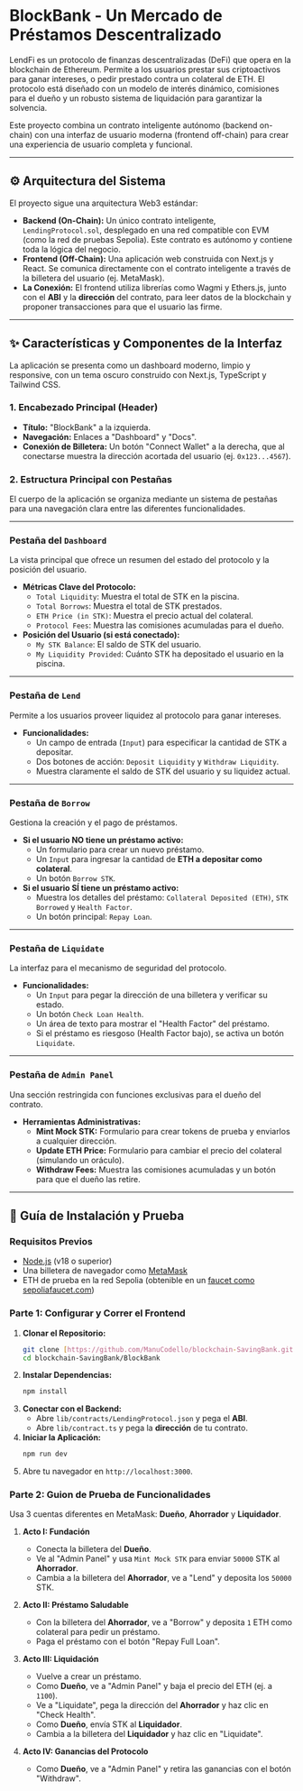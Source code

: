 # BlockBank - Un Mercado de Préstamos Descentralizado

LendFi es un protocolo de finanzas descentralizadas (DeFi) que opera en la blockchain de Ethereum. Permite a los usuarios prestar sus criptoactivos para ganar intereses, o pedir prestado contra un colateral de ETH. El protocolo está diseñado con un modelo de interés dinámico, comisiones para el dueño y un robusto sistema de liquidación para garantizar la solvencia.

Este proyecto combina un contrato inteligente autónomo (backend on-chain) con una interfaz de usuario moderna (frontend off-chain) para crear una experiencia de usuario completa y funcional.

---

## ⚙️ Arquitectura del Sistema

El proyecto sigue una arquitectura Web3 estándar:

* **Backend (On-Chain):** Un único contrato inteligente, `LendingProtocol.sol`, desplegado en una red compatible con EVM (como la red de pruebas Sepolia). Este contrato es autónomo y contiene toda la lógica del negocio.
* **Frontend (Off-Chain):** Una aplicación web construida con Next.js y React. Se comunica directamente con el contrato inteligente a través de la billetera del usuario (ej. MetaMask).
* **La Conexión:** El frontend utiliza librerías como Wagmi y Ethers.js, junto con el **ABI** y la **dirección** del contrato, para leer datos de la blockchain y proponer transacciones para que el usuario las firme.

---

## ✨ Características y Componentes de la Interfaz

La aplicación se presenta como un dashboard moderno, limpio y responsive, con un tema oscuro construido con Next.js, TypeScript y Tailwind CSS.

### 1. Encabezado Principal (Header)
* **Título:** "BlockBank" a la izquierda.
* **Navegación:** Enlaces a "Dashboard" y "Docs".
* **Conexión de Billetera:** Un botón "Connect Wallet" a la derecha, que al conectarse muestra la dirección acortada del usuario (ej. `0x123...4567`).

### 2. Estructura Principal con Pestañas
El cuerpo de la aplicación se organiza mediante un sistema de pestañas para una navegación clara entre las diferentes funcionalidades.

---

### Pestaña del `Dashboard`
La vista principal que ofrece un resumen del estado del protocolo y la posición del usuario.

* **Métricas Clave del Protocolo:**
    * `Total Liquidity`: Muestra el total de STK en la piscina.
    * `Total Borrows`: Muestra el total de STK prestados.
    * `ETH Price (in STK)`: Muestra el precio actual del colateral.
    * `Protocol Fees`: Muestra las comisiones acumuladas para el dueño.
* **Posición del Usuario (si está conectado):**
    * `My STK Balance`: El saldo de STK del usuario.
    * `My Liquidity Provided`: Cuánto STK ha depositado el usuario en la piscina.

---

### Pestaña de `Lend`
Permite a los usuarios proveer liquidez al protocolo para ganar intereses.

* **Funcionalidades:**
    * Un campo de entrada (`Input`) para especificar la cantidad de STK a depositar.
    * Dos botones de acción: `Deposit Liquidity` y `Withdraw Liquidity`.
    * Muestra claramente el saldo de STK del usuario y su liquidez actual.

---

### Pestaña de `Borrow`
Gestiona la creación y el pago de préstamos.

* **Si el usuario NO tiene un préstamo activo:**
    * Un formulario para crear un nuevo préstamo.
    * Un `Input` para ingresar la cantidad de **ETH a depositar como colateral**.
    * Un botón `Borrow STK`.
* **Si el usuario SÍ tiene un préstamo activo:**
    * Muestra los detalles del préstamo: `Collateral Deposited (ETH)`, `STK Borrowed` y `Health Factor`.
    * Un botón principal: `Repay Loan`.

---

### Pestaña de `Liquidate`
La interfaz para el mecanismo de seguridad del protocolo.

* **Funcionalidades:**
    * Un `Input` para pegar la dirección de una billetera y verificar su estado.
    * Un botón `Check Loan Health`.
    * Un área de texto para mostrar el "Health Factor" del préstamo.
    * Si el préstamo es riesgoso (Health Factor bajo), se activa un botón `Liquidate`.

---

### Pestaña de `Admin Panel`
Una sección restringida con funciones exclusivas para el dueño del contrato.

* **Herramientas Administrativas:**
    * **Mint Mock STK:** Formulario para crear tokens de prueba y enviarlos a cualquier dirección.
    * **Update ETH Price:** Formulario para cambiar el precio del colateral (simulando un oráculo).
    * **Withdraw Fees:** Muestra las comisiones acumuladas y un botón para que el dueño las retire.

---

## 🚀 Guía de Instalación y Prueba

### Requisitos Previos
* [Node.js](https://nodejs.org/) (v18 o superior)
* Una billetera de navegador como [MetaMask](https://metamask.io/)
* ETH de prueba en la red Sepolia (obtenible en un [faucet como sepoliafaucet.com](https://sepoliafaucet.com/))

### Parte 1: Configurar y Correr el Frontend
1.  **Clonar el Repositorio:**
    ```bash
    git clone [https://github.com/ManuCodello/blockchain-SavingBank.git](https://github.com/ManuCodello/blockchain-SavingBank.git)
    cd blockchain-SavingBank/BlockBank
    ```
2.  **Instalar Dependencias:**
    ```bash
    npm install
    ```
3.  **Conectar con el Backend:**
    * Abre `lib/contracts/LendingProtocol.json` y pega el **ABI**.
    * Abre `lib/contract.ts` y pega la **dirección** de tu contrato.
4.  **Iniciar la Aplicación:**
    ```bash
    npm run dev
    ```
5.  Abre tu navegador en `http://localhost:3000`.

### Parte 2: Guion de Prueba de Funcionalidades
Usa 3 cuentas diferentes en MetaMask: **Dueño**, **Ahorrador** y **Liquidador**.

1.  **Acto I: Fundación**
    * Conecta la billetera del **Dueño**.
    * Ve al "Admin Panel" y usa `Mint Mock STK` para enviar `50000` STK al **Ahorrador**.
    * Cambia a la billetera del **Ahorrador**, ve a "Lend" y deposita los `50000` STK.

2.  **Acto II: Préstamo Saludable**
    * Con la billetera del **Ahorrador**, ve a "Borrow" y deposita `1` ETH como colateral para pedir un préstamo.
    * Paga el préstamo con el botón "Repay Full Loan".

3.  **Acto III: Liquidación**
    * Vuelve a crear un préstamo.
    * Como **Dueño**, ve a "Admin Panel" y baja el precio del ETH (ej. a `1100`).
    * Ve a "Liquidate", pega la dirección del **Ahorrador** y haz clic en "Check Health".
    * Como **Dueño**, envía STK al **Liquidador**.
    * Cambia a la billetera del **Liquidador** y haz clic en "Liquidate".

4.  **Acto IV: Ganancias del Protocolo**
    * Como **Dueño**, ve a "Admin Panel" y retira las ganancias con el botón "Withdraw".
